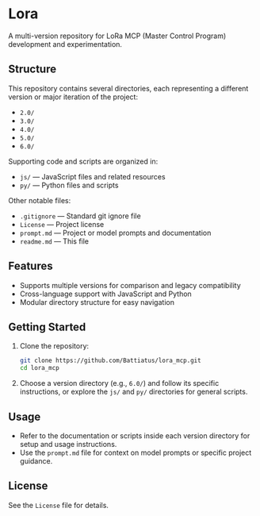 # Lora

A multi-version repository for LoRa MCP (Master Control Program) development and experimentation.

## Structure

This repository contains several directories, each representing a different version or major iteration of the project:
- `2.0/`
- `3.0/`
- `4.0/`
- `5.0/`
- `6.0/`

Supporting code and scripts are organized in:
- `js/` — JavaScript files and related resources
- `py/` — Python files and scripts

Other notable files:
- `.gitignore` — Standard git ignore file
- `License` — Project license
- `prompt.md` — Project or model prompts and documentation
- `readme.md` — This file

## Features

- Supports multiple versions for comparison and legacy compatibility
- Cross-language support with JavaScript and Python
- Modular directory structure for easy navigation

## Getting Started

1. Clone the repository:
   ```sh
   git clone https://github.com/Battiatus/lora_mcp.git
   cd lora_mcp
   ```

2. Choose a version directory (e.g., `6.0/`) and follow its specific instructions, or explore the `js/` and `py/` directories for general scripts.

## Usage

- Refer to the documentation or scripts inside each version directory for setup and usage instructions.
- Use the `prompt.md` file for context on model prompts or specific project guidance.

## License

See the `License` file for details.